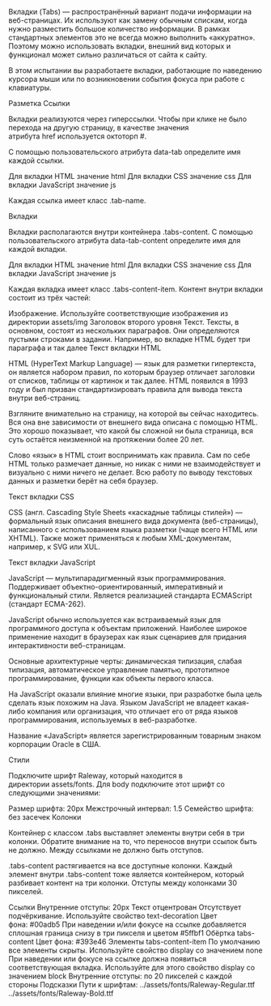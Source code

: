 Вкладки (Tabs) — распространённый вариант подачи информации на веб-страницах. Их используют как замену обычным спискам, когда нужно разместить большое количество информации. В рамках стандартных элементов это не всегда можно выполнить «аккуратно». Поэтому можно использовать вкладки, внешний вид которых и функционал может сильно различаться от сайта к сайту.

В этом испытании вы разработаете вкладки, работающие по наведению курсора мыши или по возникновении события фокуса при работе с клавиатуры.

Разметка
Ссылки

Вкладки реализуются через гиперссылки. Чтобы при клике не было перехода на другую страницу, в качестве значения атрибута href используется октоторп #.

С помощью пользовательского атрибута data-tab определите имя каждой ссылки.

Для вкладки HTML значение html
Для вкладки CSS значение css
Для вкладки JavaScript значение js

Каждая ссылка имеет класс .tab-name.

Вкладки

Вкладки располагаются внутри контейнера .tabs-content. С помощью пользовательского атрибута data-tab-content определите имя для каждой вкладки.

Для вкладки HTML значение html
Для вкладки CSS значение css
Для вкладки JavaScript значение js

Каждая вкладка имеет класс .tabs-content-item. Контент внутри вкладки состоит из трёх частей:

Изображение. Используйте соответствующие изображения из директории assets/img
Заголовок второго уровня
Текст. Тексты, в основном, состоят из нескольких параграфов. Они определяются пустыми строками в задании. Например, во вкладке HTML будет три параграфа и так далее
Текст вкладки HTML

HTML (HyperText Markup Language) — язык для разметки гипертекста, он является набором правил, по которым браузер отличает заголовки от списков, таблицы от картинок и так далее. HTML появился в 1993 году и был призван стандартизировать правила для вывода текста внутри веб-страниц.

Взгляните внимательно на страницу, на которой вы сейчас находитесь. Вся она вне зависимости от внешнего вида описана с помощью HTML. Это хорошо показывает, что какой бы сложной ни была страница, вся суть остаётся неизменной на протяжении более 20 лет.

Слово «язык» в HTML стоит воспринимать как правила. Сам по себе HTML только размечает данные, но никак с ними не взаимодействует и визуально с ними ничего не делает. Всю работу по выводу текстовых данных и разметки берёт на себя браузер.

Текст вкладки CSS

CSS (англ. Cascading Style Sheets «каскадные таблицы стилей») — формальный язык описания внешнего вида документа (веб-страницы), написанного с использованием языка разметки (чаще всего HTML или XHTML). Также может применяться к любым XML-документам, например, к SVG или XUL.

Текст вкладки JavaScript

JavaScript — мультипарадигменный язык программирования. Поддерживает объектно-ориентированный, императивный и функциональный стили. Является реализацией стандарта ECMAScript (стандарт ECMA-262).

JavaScript обычно используется как встраиваемый язык для программного доступа к объектам приложений. Наиболее широкое применение находит в браузерах как язык сценариев для придания интерактивности веб-страницам.

Основные архитектурные черты: динамическая типизация, слабая типизация, автоматическое управление памятью, прототипное программирование, функции как объекты первого класса.

На JavaScript оказали влияние многие языки, при разработке была цель сделать язык похожим на Java. Языком JavaScript не владеет какая-либо компания или организация, что отличает его от ряда языков программирования, используемых в веб-разработке.

Название «JavaScript» является зарегистрированным товарным знаком корпорации Oracle в США.

Стили

Подключите шрифт Raleway, который находится в директории assets/fonts. Для body подключите этот шрифт со следующими значениями:

Размер шрифта: 20px
Межстрочный интервал: 1.5
Семейство шрифта: без засечек
Колонки

Контейнер с классом .tabs выставляет элементы внутри себя в три колонки. Обратите внимание на то, что переносов внутри ссылок быть не должно. Между ссылками не должно быть отступов.

.tabs-content растягивается на все доступные колонки. Каждый элемент внутри .tabs-content тоже является контейнером, который разбивает контент на три колонки. Отступы между колонками 30 пикселей.

Ссылки
Внутренние отступы: 20px
Текст отцентрован
Отсутствует подчёркивание. Используйте свойство text-decoration
Цвет фона: #00adb5
При наведении и/или фокусе на ссылке добавляется сплошная граница снизу в три пикселя и цветом #5ffbf1
Обёртка tabs-content
Цвет фона: #393e46
Элементы tabs-content-item
По умолчанию все элементы скрыты. Используйте свойство display со значением none
При наведении или фокусе на ссылке должна появиться соответствующая вкладка. Используйте для этого свойство display со значением block
Внутренние отступы: по 20 пикселей с каждой стороны
Подсказки
Пути к шрифтам:
../assets/fonts/Raleway-Regular.ttf
../assets/fonts/Raleway-Bold.ttf
